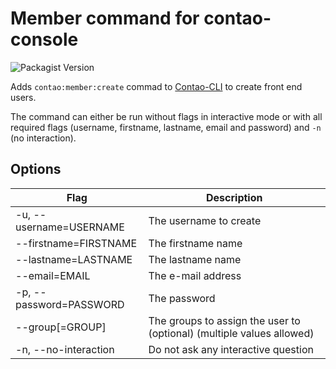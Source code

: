 # Member command for contao-console

![Packagist Version](https://img.shields.io/packagist/v/a-v-l/contao-member-console)

Adds `contao:member:create` commad to [Contao-CLI](https://docs.contao.org/manual/en/cli/) to create front end users.

The command can either be run without flags in interactive mode or with all required flags (username, firstname, lastname, email and password) and `-n` (no interaction).

## Options
| Flag                    | Description            |
|-------------------------|------------------------|
| -u, --username=USERNAME | The username to create |
| --firstname=FIRSTNAME   | The firstname name     |
| --lastname=LASTNAME     | The lastname name      |
| --email=EMAIL           | The e-mail address     |
| -p, --password=PASSWORD | The password           |
|     --group[=GROUP]     | The groups to assign the user to (optional) (multiple values allowed) |
| -n, --no-interaction    | Do not ask any interactive question |